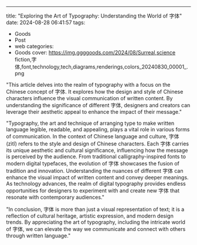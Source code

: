 ---
title: "Exploring the Art of Typography: Understanding the World of 字体"
date: 2024-08-28 06:41:57
tags:
  - Goods
  - Post
  - web
categories:
  - Goods
cover: https://img.ggggoods.com/2024/08/Surreal,science fiction,字体,font,technology,tech,diagrams,renderings,colors_20240830_00001_.png

"This article delves into the realm of typography with a focus on the Chinese concept of 字体. It explores how the design and style of Chinese characters influence the visual communication of written content. By understanding the significance of different 字体, designers and creators can leverage their aesthetic appeal to enhance the impact of their message."

"Typography, the art and technique of arranging type to make written language legible, readable, and appealing, plays a vital role in various forms of communication. In the context of Chinese language and culture, 字体 (zìtǐ) refers to the style and design of Chinese characters. Each 字体 carries its unique aesthetic and cultural significance, influencing how the message is perceived by the audience. From traditional calligraphy-inspired fonts to modern digital typefaces, the evolution of 字体 showcases the fusion of tradition and innovation. Understanding the nuances of different 字体 can enhance the visual impact of written content and convey deeper meanings. As technology advances, the realm of digital typography provides endless opportunities for designers to experiment with and create new 字体 that resonate with contemporary audiences."

"In conclusion, 字体 is more than just a visual representation of text; it is a reflection of cultural heritage, artistic expression, and modern design trends. By appreciating the art of typography, including the intricate world of 字体, we can elevate the way we communicate and connect with others through written language."
